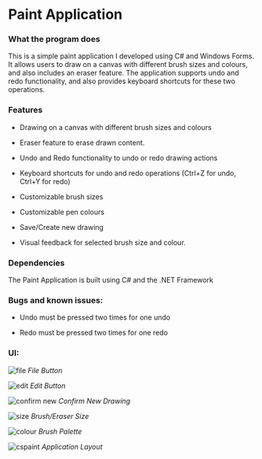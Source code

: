 # Paint Application

### What the program does
This is a simple paint application I developed using C# and Windows Forms. It allows users to draw on a canvas with different brush sizes and colours, and also includes an eraser feature. The application supports undo and redo functionality, and also provides keyboard shortcuts for these two operations.

### Features
- Drawing on a canvas with different brush sizes and colours
* Eraser feature to erase drawn content.
+ Undo and Redo functionality to undo or redo drawing actions
- Keyboard shortcuts for undo and redo operations (Ctrl+Z for undo, Ctrl+Y for redo)
* Customizable brush sizes
+ Customizable pen colours
- Save/Create new drawing
* Visual feedback for selected brush size and colour.

### Dependencies
The Paint Application is built using C# and the .NET Framework


### Bugs and known issues:
- Undo must be pressed two times for one undo
* Redo must be pressed two times for one redo

### UI:
![file](https://user-images.githubusercontent.com/127993219/233756376-e190f127-90f4-4775-8364-d5d6ac2db405.png)
*File Button*

![edit](https://user-images.githubusercontent.com/127993219/233756383-13c9b5a2-135c-47d3-a506-88213b1e70e3.png)
*Edit Button*

![confirm new](https://user-images.githubusercontent.com/127993219/233756427-ed6b5849-b191-4da1-9eb9-c0b98852ee41.png)
*Confirm New Drawing*

![size](https://user-images.githubusercontent.com/127993219/233756438-c5701969-8240-4145-8235-1711f6555a6e.png)
*Brush/Eraser Size*

![colour](https://user-images.githubusercontent.com/127993219/233756441-3ce5cab7-704b-476e-98d1-d4e2b99c7ad8.png)
*Brush Palette*

![cspaint](https://user-images.githubusercontent.com/127993219/233756447-9c8f4aa5-a7e3-4aae-9da8-c7b3fb086714.png)
*Application Layout*
